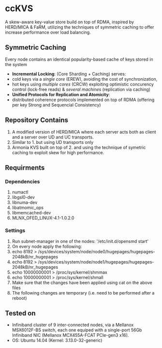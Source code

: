 # ccKVS
A skew-aware key-value store build on top of RDMA, inspired by HERD/MICA & FaRM, utilizing
the techniques of symmetric caching to offer increase performance over load balancing.

## Symmetric Caching
Every node contains an identical popularity-based cache of keys stored in the system
* **Incremental Locking**: (Core Sharding + Caching) serves:
 * cold keys via a _single core_ (EREW), avoiding the cost of synchronization,
 * hot keys using  _multiple cores_ (CRCW) exploiting optimistic concurency control (lock-free reads) & _several machines_ (replication via caching)
* **Unified Protocols for Replication and Atomicity**:
 * distributed coherence protocols implemented on top of RDMA (offering per key Strong and Sequencial Consistency)

## Repository Contains
1. A modified version of HERD/MICA where each server acts both as client and a server over UD and UC transports.
2. Similar to 1. but using UD transports only
3. Armonia KVS built on top of 2. and using the technique of symetric caching to exploit skew for high performance.

## Requirments

### Dependencies
1. numactl
1. libgsl0-dev
1. libnuma-dev
1. libatmomic_ops
1. libmemcached-dev
1. MLNX_OFED_LINUX-4.1-1.0.2.0

### Settings
1. Run subnet-manager in one of the nodes: '/etc/init.d/opensmd start'
1. On every node apply the following:
 1. echo 8192 > /sys/devices/system/node/node0/hugepages/hugepages-2048kB/nr_hugepages
 1. echo 8192 > /sys/devices/system/node/node1/hugepages/hugepages-2048kB/nr_hugepages  
 1. echo 10000000001 > /proc/sys/kernel/shmmax
 1. echo 10000000001 > /proc/sys/kernel/shmall
 1. Make sure that the changes have been applied using cat on the above files
 1. The following changes are temporary (i.e. need to be performed after a reboot)

## Tested on
* Infiniband cluster of 9 inter-connected nodes, via a Mellanox MSX6012F-BS switch, each one equiped with a single-port 56Gb Infiniband NIC (Mellanox MCX455A-FCAT PCIe-gen3 x16).
* OS: Ubuntu 14.04 (Kernel: 3.13.0-32-generic) 
